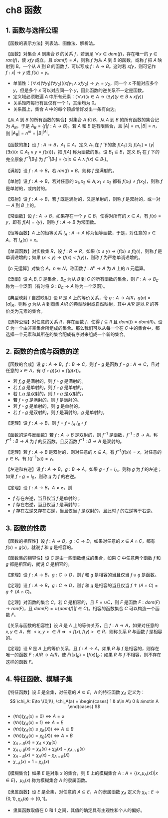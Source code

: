 # ch8 函数

## 1. 函数与选择公理

【函数的表示方法】列表法、图像法、解析法。

【函数】对集合 $A$ 到集合 $B$ 的关系 $f$，若满足 $\forall x\in dom(f)$，存在唯一的 $y\in ran(f)$，使 $xfy$ 成立，且 $dom(f) = A$，则称 $f$ 为从 $A$ 到 $B$ 的函数，或称 $f$ 把 $A$ 映射到 $B$。一个从 $A$ 到 $B$ 的函数 $f$，可以写成 $f:A\to B$。这时若 $xfy$，则可记作 $f:x|\to y$ 或 $f(x) = y$。

- 单值性：$(\forall x)(\forall y_1)(\forall y_2)((xfy_1\land xfy_2)\to y_1=y_2$，同一个 $x$ 不能对应多个 $y$，但是多个 $x$ 可以对应同一个 $y$，因此函数的逆关系不一定是函数。
- 定义域必须取遍 $A$ 中所有元素：$(\forall x)(x\in A\to (\exists y)(y\in B\land xfy))$
- 关系矩阵每行有且仅有一个 $1$，其余均为 $0$。
- 关系图上，集合 $A$ 中的每个顶点恰好发出一条有向边。

【从 $A$ 到 $B$ 的所有函数的集合】对集合 $A$ 和 $B$，从 $A$ 到 $B$ 的所有函数的集合记为 $A_B$，于是 $A_B = \{f|f:A\to B\}$。若 $A$ 和 $B$ 是有限集合，且 $|A| = m,|B|=n$，则 $|A_B| = n^m = |B|^{|A|}$。

【函数的象】设 $f:A\to B$，$A_1\subseteq A$，定义 $A_1$ 在 $f$ 下的象 $f[A_1]$ 为 $f[A_1] = \{y|(\exists x)(x\in A_1\land y = f(x))\}$，把 $f[A]$ 称为函数的象。设 $B_1\subseteq B$，定义 $B_1$ 在 $f$ 下的完全原象 $f^{-1}[B_1]$ 为 $f^{-1}[B_1] = \{x|x\in A\land f(x)\in B_1\}$。

【满射】设 $f:A\to B$，若 $ran(f) = B$，则称 $f$ 是满射的。

【单射】设 $f:A\to B$，若对任意的 $x_1,x_2\in A, x_1\ne x_2$ 都有 $f(x_1)\ne f(x_2)$，则称 $f$ 是单射的，或内射的。

【双射】设 $f: A\to B$，若 $f$ 既是满射的，又是单射的，则称 $f$ 是双射的，或一对一 $A$ 到 $B$ 上的。

【常函数】设 $f:A\to B$，如果存在一个 $y\in B$，使得对所有的 $x\in A$，有 $f(x) = y$，即有 $f[A] = \{y\}$，则称 $f:A\to B$ 为常函数。

【恒等函数】$A$ 上的恒等关系 $I_A:A\to A$ 称为恒等函数，于是，对任意的 $x\in A$，有 $I_A(x) = x$。

【单调函数】对实数集 $R$，设 $f: R\to R$，如果 $(x\le y)\to (f(x)\le f(y))$，则称 $f$ 是单调递增的；如果 $(x< y)\to(f(x)< f(y))$，则称 $f$ 为严格单调递增的。

【$n$ 元运算】对集合 $A$，$n\in N$，称函数 $f:A^n\to A$ 为 $A$ 上的 $n$ 元运算。

【泛函】设 $A,B,C$ 是集合，$B_C$ 为从 $B$ 到 $C$ 的所有函数的集合，则 $F:A\to B_C$ 称为一个泛函（有时将 $G:B_C\to A$ 称为一个泛函）。

【典型映射 / 自然映射】设 $R$ 是 $A$ 上的等价关系，令 $g:A\to A/R$，$g(a) = [a]_R$，则称 $g$ 为从 $A$ 到商集 $A/R$ 的典型映射或自然映射，其中 $A/R$ 是以 $R$ 的等价类为元素的集合。

【选择公理】对任意的关系 $R$，存在函数 $f$，使得 $f\subseteq R$ 且 $dom(f) = dom(R)$。设 $C$ 为一个由非空集合所组成的集合。那么我们可以从每一个在 $C$ 中的集合中，都选择一个元素和其所在的集合配成有序对来组成一个新的集合。

## 2. 函数的合成与函数的逆

【函数的合成】设 $g:A\to B$，$f:B\to C$，则 $f\circ g$ 是函数 $f\circ g: A\to C$，且对任意的 $x\in A$，有 $(f\circ g)(x) = f(g(x))$。

- 若 $f,g$ 是满射的，则 $f\circ g$ 是满射的。
- 若 $f,g$ 是单射的，则 $f\circ g$ 是单射的。
- 若 $f,g$ 是双射的，则 $f\circ g$ 是双射的。
- 若 $f\circ g$ 是满射的，则 $f$ 是满射的。
- 若 $f\circ g$ 是单射的，则 $g$ 是单射的。
- 若 $f\circ g$ 是双射的，则 $f$ 是满射的，$g$ 是单射的。

【定理】设 $f:A\to B$，则 $f = f\circ I_A \ I_B\circ f$

【函数的逆与反函数】若 $f:A\to B$ 是双射的，则 $f^{-1}$ 是函数，$f^{-1}: B\to A$。称 $f^{-1}:B\to A$ 为 $f$ 的反函数。且反函数 $f^{-1}:B\to A$ 是双射的。

【定理】若 $f:A\to B$ 是双射的，则对任意的 $x\in A$，有 $f^{-1}(f(x)) = x$，对任意的 $y\in B$，有 $f(f^{-1}(y)) = y$。

【左逆和右逆】设 $f:A\to B$，$g: B\to A$，如果 $g\circ f = I_A$，则称 $g$ 为 $f$ 的左逆；如果 $f\circ g = I_B$，则称 $g$ 为 $f$ 的右逆。

【定理】设 $f:A\to B$，$A\ne \varnothing$，则

- $f$ 存在左逆，当且仅当 $f$ 是单射的；
- $f$ 存在右逆，当且仅当 $f$ 是满射的；
- $f$ 存在左逆又存在右逆，当且仅当 $f$ 是双射的，且此时 $f$ 的左逆等于右逆。

## 3. 函数的性质

【函数的相容性】设 $f:A\to B$，$g:C\to D$，如果对任意的 $x\in A\cap C$，都有 $f(x) = g(x)$，就说 $f$ 和 $g$ 是相容的。

【函数集的相容性】设 $C$ 是由一些函数组成的集合，如果 $C$ 中任意两个函数 $f$ 和 $g$ 都是相容的，就说 $C$ 是相容的。

【定理】设 $f:A\to B$，$g:C\to D$，则 $f$ 和 $g$ 是相容的当且仅当 $f\cup g$ 是函数。

【定理】设 $f:A\to B$，$g:C\to D$，则 $f$ 和 $g$ 是相容的当且仅当 $f\uparrow (A\cap C) = g\uparrow (A\cap C)$。

【定理】对函数的集合 $C$，若 $C$ 是相容的，且 $F=\cup C$，则 $F$ 是函数 $F:dom(F)\to ran(F)$，且 $dom(F) = \cup\{dom(f)|f\in C\}$。相容的函数集合 $C$ 可以构造一个函数 $F$。

【关系与函数的相容性】设 $R$ 是 $A$ 上的等价关系，且 $f:A\to A$，如果对任意的 $x,y\in A$，有 $<x,y>\in R\Rightarrow <f(x),f(y)>\in R$，则称关系 $R$ 与函数 $f$ 是相容的。

【定理】设 $R$ 是 $A$ 上的等价关系，且 $f:A\to A$，如果 $R$ 与 $f$ 是相容的，则存在唯一的函数 $F:A/R\to A/R$，使 $F([x]_R) = [f(x)]_R$；如果 $R$ 与 $f$ 不相容，则不存在这样的函数 $F$。

## 4. 特征函数、模糊子集

【特征函数】设 $E$ 是全集，对任意的 $A\subseteq E$，$A$ 的特征函数 $\chi_A$ 定义为：
$$
\chi_A: E\to \{0,1\}, \chi_A(a) = 
\begin{cases}
1 & a\in A\\
0 & a\notin A
\end{cases}
$$

- $(\forall x)(\chi_A(x) = 0)\Leftrightarrow A = \varnothing$
- $(\forall x)(\chi_A(x) = 1)\Leftrightarrow A = E$
- $(\forall x)(\chi_A(x)\le \chi_B(X)) \Leftrightarrow A\subseteq B$
- $(\forall x)(\chi_A(x)= \chi_B(X)) \Leftrightarrow A= B$
- $\chi_{A\cap B}(x) = \chi_A\times \chi_B(x)$
- $\chi_{A\cup B}(x) = \chi_A(x) + \chi_B(x) - \chi_{A\cap B}(x)$
- $\chi_{A-B}(x) = \chi_A(x) - \chi_{A\cap B}(X)$
- $\chi_{-A}(x) = 1 - \chi_A(x)$

【模糊集合】如果 $E$ 是对象 $x$ 的集合，则 $E$ 上的模糊集合 $A:A = \{(x,\mu_A(x))|x\in E\}$，$\mu_A(x)$ 称为模糊集合 $A$ 的隶属函数。

【隶属函数】设 $E$ 是全集，对任意的 $A\subseteq E$，$A$ 的隶属函数 $\chi_A$ 定义为 $\chi_A: E\to \{0,1\}, \chi_A(a)\to[0,1]$。

- 隶属函数取值在 $0$ 和 $1$ 之间，其值的确定具有主观性和个人的偏好。